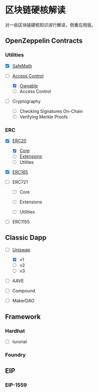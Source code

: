 # 区块链硬核解读

对一些区块链硬核知识进行解读，侧重应用层。

## OpenZeppelin Contracts

### Utilities

- [x] [SafeMath](https://github.com/Confucian-e/SolidityContract-Interpretation/tree/main/SafeMath)

- [ ] [Access Control](https://github.com/Confucian-e/SolidityContract-Interpretation/tree/main/Access-Control)
  
  - [x] [Ownable](https://github.com/Confucian-e/SolidityContract-Interpretation/tree/main/Access-Control/Ownable)
  - [ ] Access Control

- [ ] Cryptography
  
  - [ ] Checking Signatures On-Chain
  - [ ] Verifying Merkle Proofs

### ERC

- [x] [ERC20](https://github.com/Confucian-e/SolidityContract-Interpretation/tree/main/ERC20)

  - [x] [Core](https://github.com/Confucian-e/SolidityContract-Interpretation/tree/main/ERC20/Core)
  - [ ] [Extensions](https://github.com/Confucian-e/SolidityContract-Interpretation/tree/main/ERC20/Extensions)
  - [ ] Utilites

- [x] [ERC165](https://github.com/Confucian-e/SolidityContract-Interpretation/tree/main/ERC165)

- [ ] ERC721

  - [ ] Core

  - [ ] Extensions

  - [ ] Utilities

- [ ] ERC1155

## Classic Dapp

- [ ] [Uniswap](https://github.com/Confucian-e/SolidityContract-Interpretation/tree/main/Uniswap)

  - [x] v1
  - [ ] v2
  - [ ] v3

- [ ] AAVE

- [ ] Compound

- [ ] MakerDAO

## Framework

### Hardhat

- [ ] turorial

### Foundry

## EIP

### EIP-1559

